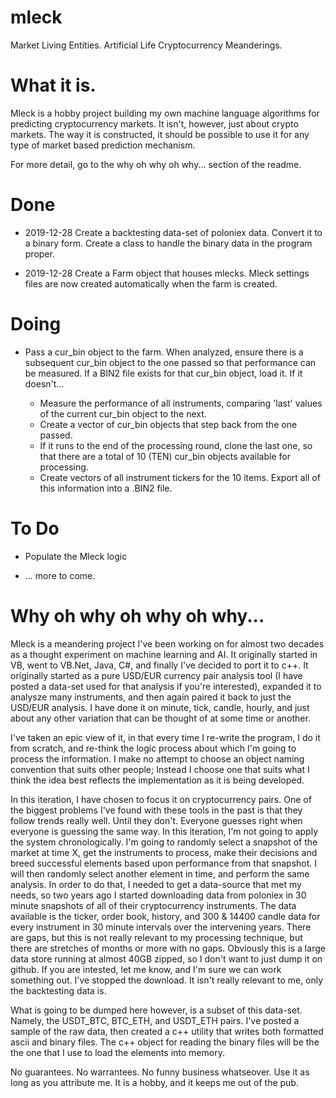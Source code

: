 # mleck
Market Living Entities.  Artificial Life Cryptocurrency Meanderings.

# What it is.

Mleck is a hobby project building my own machine language algorithms for predicting cryptocurrency markets.  It isn't, however, just about crypto markets.  The way it is constructed, it should be possible to use it for any type of market based prediction mechanism.

For more detail, go to the why oh why oh why... section of the readme.

# Done

-  2019-12-28 Create a backtesting data-set of poloniex data.  Convert it to a binary form.  Create a class to handle the binary data in the program proper.

-  2019-12-28 Create a Farm object that houses mlecks.  Mleck settings files are now created automatically when the farm is created.


# Doing

-  Pass a cur_bin object to the farm.  When analyzed, ensure there is a subsequent cur_bin object to the one passed so that performance can be measured.  If a BIN2 file exists for that cur_bin object, load it.  If it doesn't...

   -  Measure the performance of all instruments, comparing 'last' values of the current cur_bin object to the next.
   -  Create a vector of cur_bin objects that step back from the one passed.  
   -  If it runs to the end of the processing round, clone the last one, so that there are a total of 10 (TEN) cur_bin objects available for processing.  
   -  Create vectors of all instrument tickers for the 10 items.  Export all of this information into a .BIN2 file.

# To Do

-  Populate the Mleck logic

-  ... more to come.


# Why oh why oh why oh why...

Mleck is a meandering project I've been working on for almost two decades as a thought experiment on machine learning and AI.  It originally started in VB, went to VB.Net, Java, C#, and finally I've decided to port it to c++.  It originally started as a pure USD/EUR currency pair analysis tool (I have posted a data-set used for that analysis if you're interested), expanded it to analysze many instruments, and then again paired it back to just the USD/EUR analysis.  I have done it on minute, tick, candle, hourly, and just about any other variation that can be thought of at some time or another.

I've taken an epic view of it, in that every time I re-write the program, I do it from scratch, and re-think the logic process about which I'm going to process the information.  I make no attempt to choose an object naming convention that suits other people; Instead I choose one that suits what I think the idea best reflects the implementation as it is being developed.

In this iteration, I have chosen to focus it on cryptocurrency pairs.  One of the biggest problems I've found with these tools in the past is that they follow trends really well.  Until they don't.  Everyone guesses right when everyone is guessing the same way.  In this iteration, I'm not going to apply the system chronologically.  I'm going to randomly select a snapshot of the market at time X, get the instruments to process, make their decisions and breed successful elements based upon performance from that snapshot.  I will then randomly select another element in time, and perform the same analysis.  In order to do that, I needed to get a data-source that met my needs, so two years ago I started downloading data from poloniex in 30 minute snapshots of all of their cryptocurrency instruments.  The data available is the ticker, order book, history, and 300 & 14400 candle data for every instrument in 30 minute intervals over the intervening years.  There are gaps, but this is not really relevant to my processing technique, but there are stretches of months or more with no gaps.  Obviously this is a large data store running at almost 40GB zipped, so I don't want to just dump it on github.  If you are intested, let me know, and I'm sure we can work something out.  I've stopped the download.  It isn't really relevant to me, only the backtesting data is.

What is going to be dumped here however, is a subset of this data-set.  Namely, the USDT_BTC, BTC_ETH, and USDT_ETH pairs.  I've posted a sample of the raw data, then created a c++ utility that writes both formatted ascii and binary files.  The c++ object for reading the binary files will be the the one that I use to load the elements into memory.

No guarantees.  No warrantees.  No funny business whatseover.  Use it as long as you attribute me.  It is a hobby, and it keeps me out of the pub. 
